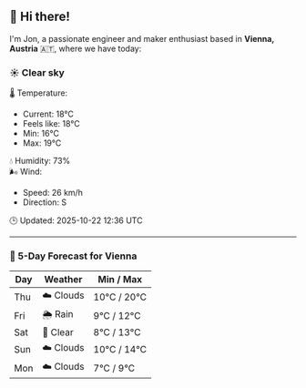 ## 👋 Hi there!

I'm Jon, a passionate engineer and maker enthusiast based in **Vienna, Austria** 🇦🇹, where we have today:

### ☀️ Clear sky 

🌡️ Temperature: 
* Current: 18°C
* Feels like: 18°C
* Min: 16°C 
* Max: 19°C  

💧 Humidity: 73%  
🌬️ Wind: 
* Speed: 26 km/h 
* Direction: S  

🕒 Updated: 2025-10-22 12:36 UTC

---

### 📅 5-Day Forecast for Vienna

| Day | Weather | Min / Max |
|-----|---------|------------|
| Thu | ☁️ Clouds | 10°C / 20°C |
| Fri | 🌦️ Rain | 9°C / 12°C |
| Sat | 🌙 Clear | 8°C / 13°C |
| Sun | ☁️ Clouds | 10°C / 14°C |
| Mon | ☁️ Clouds | 7°C / 9°C |

